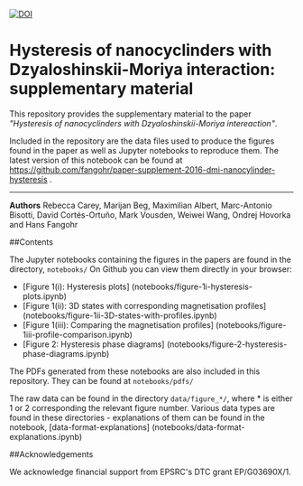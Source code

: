 [![DOI](https://zenodo.org/badge/20165/fangohr/paper-supplement-2016-dmi-nanocylinder-hysteresis.svg)](https://zenodo.org/badge/latestdoi/20165/fangohr/paper-supplement-2016-dmi-nanocylinder-hysteresis)

# Hysteresis of nanocyclinders with Dzyaloshinskii-Moriya interaction: supplementary material

This repository provides the supplementary material to the paper _"Hysteresis of nanocyclinders with Dzyaloshinskii-Moriya intereaction"_.

Included in the repository are the data files used to produce the figures found in the paper as well as Jupyter notebooks to reproduce them.
The latest version of this notebook can be found at https://github.com/fangohr/paper-supplement-2016-dmi-nanocylinder-hysteresis .

----------

**Authors**
Rebecca Carey, Marijan Beg, Maximilian Albert, Marc-Antonio Bisotti, David Cortés-Ortuño, Mark Vousden, Weiwei Wang, Ondrej Hovorka and Hans Fangohr

##Contents

The Jupyter notebooks containing the figures in the papers are found in the directory, `notebooks/`
On Github you can view them directly in your browser:

- [Figure 1(i): Hysteresis plots] (notebooks/figure-1i-hysteresis-plots.ipynb)
- [Figure 1(ii): 3D states with corresponding magnetisation profiles] (notebooks/figure-1ii-3D-states-with-profiles.ipynb)
- [Figure 1(iii): Comparing the magnetisation profiles] (notebooks/figure-1iii-profile-comparison.ipynb)
- [Figure 2: Hysteresis phase diagrams] (notebooks/figure-2-hysteresis-phase-diagrams.ipynb)

The PDFs generated from these notebooks are also included in this repository. They can be found at `notebooks/pdfs/`

The raw data can be found in the directory `data/figure_*/`, where * is either 1 or 2 corresponding the relevant figure number.
Various data types are found in these directories - explanations of them can be found in the notebook, [data-format-explanations] (notebooks/data-format-explanations.ipynb)

##Acknowledgements

We acknowledge financial support from EPSRC's DTC grant EP/G03690X/1.
